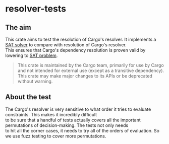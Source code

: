 # resolver-tests

## The aim

This crate aims to test the resolution of Cargo's resolver. It implements a [SAT solver](https://en.wikipedia.org/wiki/SAT_solver) to compare with resolution of Cargo's resolver.    
This ensures that Cargo's dependency resolution is proven valid by lowering to [SAT problem](https://en.wikipedia.org/wiki/Boolean_satisfiability_problem). 

> This crate is maintained by the Cargo team, primarily for use by Cargo
> and not intended for external use (except as a transitive dependency). This
> crate may make major changes to its APIs or be deprecated without warning.

## About the test

The Cargo's resolver is very sensitive to what order it tries to evaluate constraints. This makes it incredibly difficult     
to be sure that a handful of tests actually covers all the important permutations of decision-making. The tests not only needs    
to hit all the corner cases, it needs to try all of the orders of evaluation. So we use fuzz testing to cover more permutations.    

